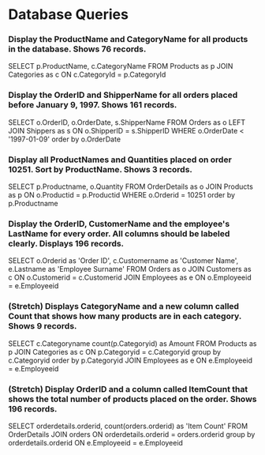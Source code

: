 # Database Queries

### Display the ProductName and CategoryName for all products in the database. Shows 76 records.
SELECT p.ProductName, c.CategoryName 
FROM Products as p 
JOIN Categories as c 
ON c.CategoryId = p.CategoryId

### Display the OrderID and ShipperName for all orders placed before January 9, 1997. Shows 161 records.
SELECT o.OrderID, o.OrderDate, s.ShipperName 
FROM Orders as o 
LEFT JOIN Shippers as s 
ON o.ShipperID = s.ShipperID 
WHERE o.OrderDate < '1997-01-09' order by o.OrderDate

### Display all ProductNames and Quantities placed on order 10251. Sort by ProductName. Shows 3 records.
SELECT p.Productname, o.Quantity 
FROM OrderDetails as o 
JOIN Products as p 
ON o.Productid = p.Productid 
WHERE o.Orderid = 10251 order by p.Productname

### Display the OrderID, CustomerName and the employee's LastName for every order. All columns should be labeled clearly. Displays 196 records.
SELECT o.Orderid as 'Order ID', c.Customername as 'Customer Name', e.Lastname as 'Employee Surname' 
FROM Orders as o 
JOIN Customers as c 
ON o.Customerid = c.Customerid 
JOIN Employees as e
ON o.Employeeid = e.Employeeid

### (Stretch)  Displays CategoryName and a new column called Count that shows how many products are in each category. Shows 9 records.
SELECT c.Categoryname 
count(p.Categoryid) as Amount 
FROM Products as p 
JOIN Categories as c 
ON p.Categoryid = c.Categoryid group by c.Categoryid order by p.Categoryid
JOIN Employees as e
ON e.Employeeid = e.Employeeid


### (Stretch) Display OrderID and a  column called ItemCount that shows the total number of products placed on the order. Shows 196 records. 

SELECT orderdetails.orderid, 
count(orders.orderid) as 'Item Count' 
FROM OrderDetails 
JOIN orders 
ON orderdetails.orderid = orders.orderid group by orderdetails.orderid
ON e.Employeeid = e.Employeeid